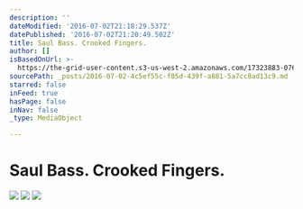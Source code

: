 ```yaml
---
description: ''
dateModified: '2016-07-02T21:18:29.537Z'
datePublished: '2016-07-02T21:20:49.502Z'
title: Saul Bass. Crooked Fingers.
author: []
isBasedOnUrl: >-
  https://the-grid-user-content.s3-us-west-2.amazonaws.com/17323883-076e-40ca-9bfc-4f846a35d1bc.jpg
sourcePath: _posts/2016-07-02-4c5ef55c-f05d-439f-a881-5a7cc8ad13c9.md
starred: false
inFeed: true
hasPage: false
inNav: false
_type: MediaObject

---
```

# Saul Bass. Crooked Fingers.
![](https://imgflo.herokuapp.com/graph/vahj1ThiexotieMo/c8ff2d2732e830629cd8b1933dff440c/noop.gif?input=https%3A%2F%2Fthe-grid-user-content.s3-us-west-2.amazonaws.com%2F54631127-6a4b-4699-9ba4-891ed3a1fa51.gif)
![](https://imgflo.herokuapp.com/graph/vahj1ThiexotieMo/86a8c280023581e7451a5e3facccd008/croprotate.jpg?cropheight=1864&cropwidth=1199&degrees=0&input=https%3A%2F%2Fthe-grid-user-content.s3-us-west-2.amazonaws.com%2F17323883-076e-40ca-9bfc-4f846a35d1bc.jpg&x=0&y=0)
![](https://the-grid-user-content.s3-us-west-2.amazonaws.com/8cc37771-735c-4906-bf2c-3daab6d7a555.jpg)